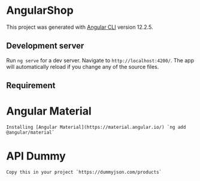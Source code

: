 # AngularShop

This project was generated with [Angular CLI](https://github.com/angular/angular-cli) version 12.2.5.

## Development server

Run `ng serve` for a dev server. Navigate to `http://localhost:4200/`. The app will automatically reload if you change any of the source files.

## Requirement

# Angular Material

    Installing [Angular Material](https://material.angular.io/) `ng add @angular/material`

# API Dummy

    Copy this in your project `https://dummyjson.com/products`
